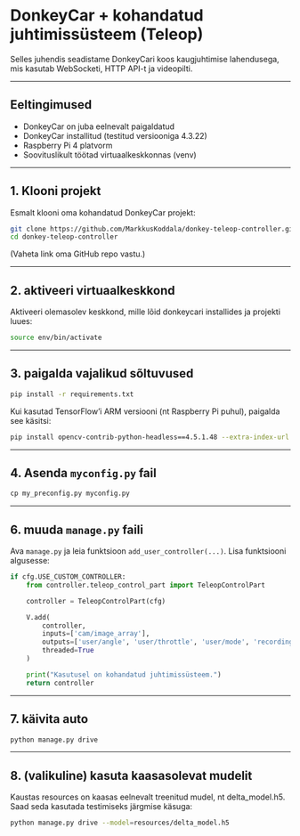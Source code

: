 # DonkeyCar + kohandatud juhtimissüsteem (Teleop)

Selles juhendis seadistame DonkeyCari koos kaugjuhtimise lahendusega, mis kasutab WebSocketi, HTTP API-t ja videopilti.

---

## Eeltingimused

* DonkeyCar on juba eelnevalt paigaldatud
* DonkeyCar installitud (testitud versiooniga 4.3.22)
* Raspberry Pi 4 platvorm
* Soovituslikult töötad virtuaalkeskkonnas (venv)

---

## 1. Klooni projekt

Esmalt klooni oma kohandatud DonkeyCar projekt:

```bash
git clone https://github.com/MarkkusKoddala/donkey-teleop-controller.git
cd donkey-teleop-controller
```

(Vaheta link oma GitHub repo vastu.)

---

## 2. aktiveeri virtuaalkeskkond

Aktiveeri olemasolev keskkond, mille lõid donkeycari installides ja projekti luues:
```bash
source env/bin/activate
```

---

## 3. paigalda vajalikud sõltuvused

```bash
pip install -r requirements.txt
```

Kui kasutad TensorFlow’i ARM versiooni (nt Raspberry Pi puhul), paigalda see käsitsi:

```bash
pip install opencv-contrib-python-headless==4.5.1.48 --extra-index-url https://www.piwheels.org/simple
```

---

## 4. Asenda `myconfig.py` fail


```python
cp my_preconfig.py myconfig.py
```

---

## 6. muuda `manage.py` faili

Ava `manage.py` ja leia funktsioon `add_user_controller(...)`. Lisa funktsiooni algusesse:

```python
if cfg.USE_CUSTOM_CONTROLLER:
    from controller.teleop_control_part import TeleopControlPart

    controller = TeleopControlPart(cfg)

    V.add(
        controller,
        inputs=['cam/image_array'],
        outputs=['user/angle', 'user/throttle', 'user/mode', 'recording', 'cam/image_array'],
        threaded=True
    )

    print("Kasutusel on kohandatud juhtimissüsteem.")
    return controller
```

---

## 7. käivita auto

```bash
python manage.py drive
```
---

## 8. (valikuline) kasuta kaasasolevat mudelit
Kaustas resources on kaasas eelnevalt treenitud mudel, nt delta_model.h5. Saad seda kasutada testimiseks järgmise käsuga:
```bash
python manage.py drive --model=resources/delta_model.h5
```

